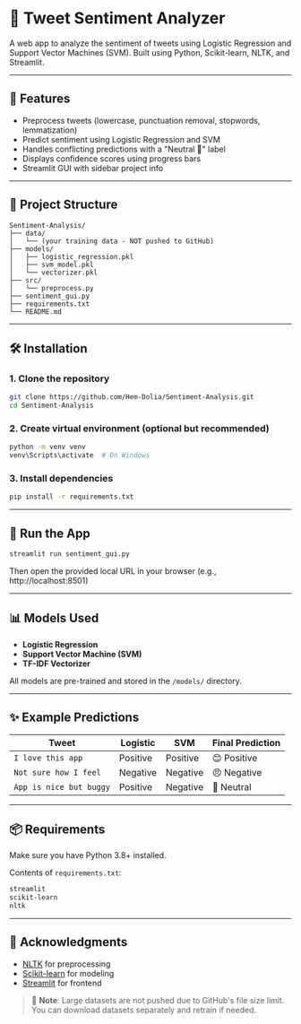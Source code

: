 # 🧠 Tweet Sentiment Analyzer

A web app to analyze the sentiment of tweets using Logistic Regression and Support Vector Machines (SVM). Built using Python, Scikit-learn, NLTK, and Streamlit.

---

## 🚀 Features

- Preprocess tweets (lowercase, punctuation removal, stopwords, lemmatization)
- Predict sentiment using Logistic Regression and SVM
- Handles conflicting predictions with a "Neutral 🤔" label
- Displays confidence scores using progress bars
- Streamlit GUI with sidebar project info

---

## 📁 Project Structure

```
Sentiment-Analysis/
├── data/
│   └── (your training data - NOT pushed to GitHub)
├── models/
│   ├── logistic_regression.pkl
│   ├── svm_model.pkl
│   └── vectorizer.pkl
├── src/
│   └── preprocess.py
├── sentiment_gui.py
├── requirements.txt
└── README.md
```

---

## 🛠 Installation

### 1. Clone the repository
```bash
git clone https://github.com/Hem-Dolia/Sentiment-Analysis.git
cd Sentiment-Analysis
```

### 2. Create virtual environment (optional but recommended)
```bash
python -m venv venv
venv\Scripts\activate  # On Windows
```

### 3. Install dependencies
```bash
pip install -r requirements.txt
```

---

## 🧪 Run the App

```bash
streamlit run sentiment_gui.py
```

Then open the provided local URL in your browser (e.g., http://localhost:8501)

---

## 📊 Models Used

- **Logistic Regression**
- **Support Vector Machine (SVM)**
- **TF-IDF Vectorizer**

All models are pre-trained and stored in the `/models/` directory.

---

## ✨ Example Predictions

| Tweet                       | Logistic | SVM    | Final Prediction |
|----------------------------|----------|--------|------------------|
| `I love this app`          | Positive | Positive | 😊 Positive     |
| `Not sure how I feel`      | Negative | Negative | 😠 Negative     |
| `App is nice but buggy`    | Positive | Negative | 🤔 Neutral      |

---

## 📦 Requirements

Make sure you have Python 3.8+ installed.

Contents of `requirements.txt`:

```txt
streamlit
scikit-learn
nltk
```

---

## 📝 Acknowledgments

- [NLTK](https://www.nltk.org/) for preprocessing
- [Scikit-learn](https://scikit-learn.org/) for modeling
- [Streamlit](https://streamlit.io/) for frontend


> 🚫 **Note**: Large datasets are not pushed due to GitHub's file size limit. You can download datasets separately and retrain if needed.
